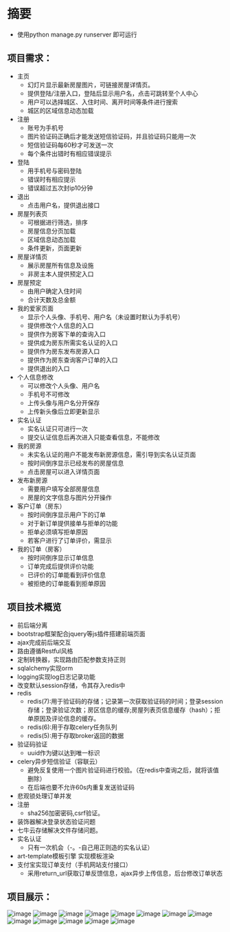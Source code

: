 # 摘要
- 使用python manage.py runserver 即可运行
## 项目需求：
- 主页
    - 幻灯片显示最新房屋图片，可链接房屋详情页。 
    - 提供登陆/注册入口，登陆后显示用户名，点击可跳转至个人中心
    - 用户可以选择城区、入住时间、离开时间等条件进行搜索
    - 城区的区域信息动态加载
- 注册
    - 账号为手机号
    - 图片验证码正确后才能发送短信验证码，并且验证码只能用一次
    - 短信验证码每60秒才可发送一次
    - 每个条件出错时有相应错误提示
- 登陆
    - 用手机号与密码登陆
    - 错误时有相应提示
    - 错误超过五次封ip10分钟
- 退出
    - 点击用户名，提供退出接口
- 房屋列表页
    - 可根据进行筛选，排序
    - 房屋信息分页加载
    - 区域信息动态加载
    - 条件更新，页面更新
- 房屋详情页
    - 展示房屋所有信息及设施
    - 非房主本人提供预定入口
- 房屋预定
    - 由用户确定入住时间
    - 合计天数及总金额
- 我的爱家页面
    - 显示个人头像、手机号、用户名（未设置时默认为手机号）
    - 提供修改个人信息的入口
    - 提供作为房客下单的查询入口
    - 提供成为房东所需实名认证的入口
    - 提供作为房东发布房源入口
    - 提供作为房东查询客户订单的入口
    - 提供退出的入口
- 个人信息修改
    - 可以修改个人头像、用户名
    - 手机号不可修改
    - 上传头像与用户名分开保存
    - 上传新头像后立即更新显示
- 实名认证
    - 实名认证只可进行一次
    - 提交认证信息后再次进入只能查看信息，不能修改
- 我的房源
    - 未实名认证的用户不能发布新房源信息，需引导到实名认证页面
    - 按时间倒序显示已经发布的房屋信息
    - 点击房屋可以进入详情页面
- 发布新房源
    - 需要用户填写全部房屋信息
    - 房屋的文字信息与图片分开操作
- 客户订单（房东）
    - 按时间倒序显示用户下的订单
    - 对于新订单提供接单与拒单的功能
    - 拒单必须填写拒单原因
    - 若客户进行了订单评价，需显示
- 我的订单（房客）
    - 按时间倒序显示订单信息
    - 订单完成后提供评价功能
    - 已评价的订单能看到评价信息
    - 被拒绝的订单能看到拒单原因
## 项目技术概览
- 前后端分离
- bootstrap框架配合jquery等js插件搭建前端页面
- ajax完成前后端交互
- 路由遵循Restful风格
- 定制转换器，实现路由匹配参数支持正则
- sqlalchemy实现orm
- logging实现log日志记录功能
- 改变默认session存储，令其存入redis中
- redis
    - redis(7):用于验证码的存储；记录第一次获取验证码的时间；登录session存储；登录验证次数；房区信息的缓存;房屋列表页信息缓存（hash）；拒单原因及评论信息的缓存。
    - redis(6):用于存取celery任务队列
    - redis(5):用于存取broker返回的数据
- 验证码验证
    - uuid作为键以达到唯一标识
- celery异步短信验证（容联云）
    - 避免反复使用一个图片验证码进行校验。（在redis中查询之后，就将该值删除）
    - 在后端也要不允许60s内重复发送验证码
- 悲观锁处理订单并发 
- 注册
    - sha256加密密码,csrf验证。
- 装饰器解决登录状态验证问题
- 七牛云存储解决文件存储问题。
- 实名认证
    - 只有一次机会（-。-自己用正则造的实名认证）
- art-template模板引擎 实现模板渲染
- 支付宝实现订单支付（手机网站支付接口）
    - 采用return_url获取订单反馈信息，ajax异步上传信息，后台修改订单状态 
## 项目展示：
![image](https://github.com/luola63702168/ihome/blob/master/obj_images/index.png)
![image](https://github.com/luola63702168/ihome/blob/master/obj_images/register.png)
![image](https://github.com/luola63702168/ihome/blob/master/obj_images/login.png)
![image](https://github.com/luola63702168/ihome/blob/master/obj_images/search.png)
![image](https://github.com/luola63702168/ihome/blob/master/obj_images/home.png)
![image](https://github.com/luola63702168/ihome/blob/master/obj_images/house.png)
![image](https://github.com/luola63702168/ihome/blob/master/obj_images/myhouse.png)
![image](https://github.com/luola63702168/ihome/blob/master/obj_images/personal.png)
![image](https://github.com/luola63702168/ihome/blob/master/obj_images/Realname.png)
![image](https://github.com/luola63702168/ihome/blob/master/obj_images/createnewhouse.png)
![image](https://github.com/luola63702168/ihome/blob/master/obj_images/order.png)
![image](https://github.com/luola63702168/ihome/blob/master/obj_images/pay.png)
![image](https://github.com/luola63702168/ihome/blob/master/obj_images/evaluate.png)












